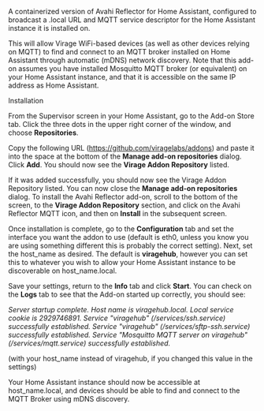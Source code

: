 A containerized version of Avahi Reflector for Home Assistant, configured to broadcast a .local URL and MQTT service descriptor for the Home Assistant instance it is installed on.

This will allow Virage WiFi-based devices (as well as other devices relying on MQTT) to find and connect to an MQTT broker installed on Home Assistant through automatic (mDNS) network discovery.  Note that this add-on assumes you have installed Mosquitto MQTT broker (or equivalent) on your Home Assistant instance, and that it is accessible on the same IP address as Home Assistant.

Installation

From the Supervisor screen in your Home Assistant, go to the Add-on Store tab.  Click the three dots in the upper right corner of the window, and choose **Repositories**.

Copy the following URL (https://github.com/viragelabs/addons) and paste it into the space at the bottom of the **Manage add-on repositories** dialog.  Click **Add**.  You should now see the **Virage Addon Repository** listed.

If it was added successfully, you should now see the Virage Addon Repository listed.  You can now close the **Manage add-on repositories** dialog.  To install the Avahi Reflector add-on, scroll to the bottom of the screen, to the **Virage Addon Repository** section, and click on the Avahi Reflector MQTT icon, and then on **Install** in the subsequent screen.

Once installation is complete, go to the **Configuration** tab and set the interface you want the addon to use (default is eth0, unless you know you are using something different this is probably the correct setting).  Next, set the host_name as desired.  The default is **viragehub**, however you can set this to whatever you wish to allow your Home Assistant instance to be discoverable on host_name.local.

Save your settings, return to the **Info** tab and click **Start**.  You can check on the **Logs** tab to see that the Add-on started up correctly, you should see:

*Server startup complete. Host name is viragehub.local. Local service cookie is 2929746891.
Service "viragehub" (/services/ssh.service) successfully established.
Service "viragehub" (/services/sftp-ssh.service) successfully established.
Service "Mosquitto MQTT server on viragehub" (/services/mqtt.service) successfully established.*

(with your host_name instead of viragehub, if you changed this value in the settings)

Your Home Assistant instance should now be accessible at host_name.local, and devices should be able to find and connect to the MQTT Broker using mDNS discovery.


